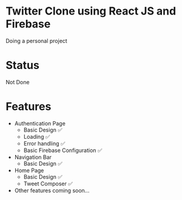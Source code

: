 
# Twitter Clone using React JS and Firebase

Doing a personal project



# Status
Not Done

###

# Features

<ul>
  <li>
    Authentication Page 
      <ul>
        <li>
          Basic Design ✅
        </li>
        <li>
            Loading ✅
        </li>
        <li>
            Error handling ✅
        </li>
        <li>
            Basic Firebase Configuration ✅
        </li>
      </ul>
  </li>
  <li>
    Navigation Bar
      <ul>
        <li>
            Basic Design ✅
        </li>
      </ul>
  </li>
  <li>
    Home Page
      <ul>
        <li>
            Basic Design ✅
        </li>
        <li>
            Tweet Composer ✅
        </li>
      </ul>
  </li>
  <li>Other features coming soon...</li>
</ul>



